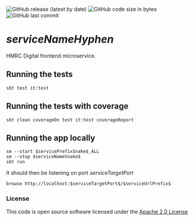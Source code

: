![GitHub release (latest by date)](https://img.shields.io/github/v/release/hmrc/$serviceNameHyphen$) ![GitHub code size in bytes](https://img.shields.io/github/languages/code-size/hmrc/$serviceNameHyphen$) ![GitHub last commit](https://img.shields.io/github/last-commit/hmrc/$serviceNameHyphen$)

# $serviceNameHyphen$

HMRC Digital frontend microservice.

## Running the tests

    sbt test it:test

## Running the tests with coverage

    sbt clean coverageOn test it:test coverageReport

## Running the app locally

    sm --start $servicePrefixSnake$_ALL
    sm --stop $serviceNameSnake$ 
    sbt run

It should then be listening on port $serviceTargetPort$

    browse http://localhost:$serviceTargetPort$/$serviceUrlPrefix$

### License


This code is open source software licensed under the [Apache 2.0 License]("http://www.apache.org/licenses/LICENSE-2.0.html")
